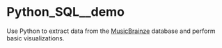 # Python_SQL__demo
Use Python to extract data from the [MusicBrainze]([URL](https://musicbrainz.org/doc/MusicBrainz_Database)https://musicbrainz.org/doc/MusicBrainz_Database) database and perform basic visualizations.
